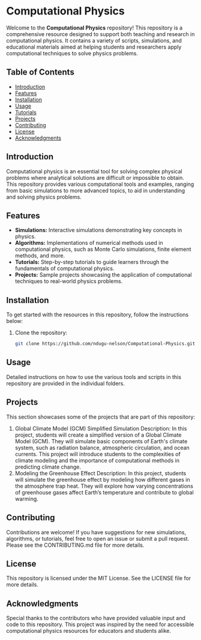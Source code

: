 # Computational Physics

Welcome to the **Computational Physics** repository! This repository is a comprehensive resource designed to support both teaching and research in computational physics. It contains a variety of scripts, simulations, and educational materials aimed at helping students and researchers apply computational techniques to solve physics problems.

## Table of Contents
- [Introduction](#introduction)
- [Features](#features)
- [Installation](#installation)
- [Usage](#usage)
- [Tutorials](#tutorials)
- [Projects](#projects)
- [Contributing](#contributing)
- [License](#license)
- [Acknowledgments](#acknowledgments)

## Introduction
Computational physics is an essential tool for solving complex physical problems where analytical solutions are difficult or impossible to obtain. This repository provides various computational tools and examples, ranging from basic simulations to more advanced topics, to aid in understanding and solving physics problems.

## Features
- **Simulations:** Interactive simulations demonstrating key concepts in physics.
- **Algorithms:** Implementations of numerical methods used in computational physics, such as Monte Carlo simulations, finite element methods, and more.
- **Tutorials:** Step-by-step tutorials to guide learners through the fundamentals of computational physics.
- **Projects:** Sample projects showcasing the application of computational techniques to real-world physics problems.

## Installation
To get started with the resources in this repository, follow the instructions below:

1. Clone the repository:
   ```bash
   git clone https://github.com/ndugu-nelson/Computational-Physics.git

## Usage
Detailed instructions on how to use the various tools and scripts in this repository are provided in the individual folders.

## Projects
This section showcases some of the projects that are part of this repository:
1. Global Climate Model (GCM) Simplified Simulation
Description: In this project, students will create a simplified version of a Global Climate Model (GCM). They will simulate basic components of Earth's climate system, such as radiation balance, atmospheric circulation, and ocean currents. This project will introduce students to the complexities of climate modeling and the importance of computational methods in predicting climate change.
2. Modeling the Greenhouse Effect
Description: In this project, students will simulate the greenhouse effect by modeling how different gases in the atmosphere trap heat. They will explore how varying concentrations of greenhouse gases affect Earth’s temperature and contribute to global warming.

## Contributing
Contributions are welcome! If you have suggestions for new simulations, algorithms, or tutorials, feel free to open an issue or submit a pull request. Please see the CONTRIBUTING.md file for more details.

## License
This repository is licensed under the MIT License. See the LICENSE file for more details.

## Acknowledgments
Special thanks to the contributors who have provided valuable input and code to this repository. This project was inspired by the need for accessible computational physics resources for educators and students alike.
